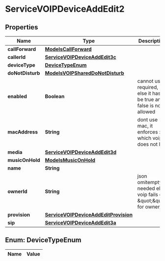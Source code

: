 

# ServiceVOIPDeviceAddEdit2

## Properties

Name | Type | Description | Notes
------------ | ------------- | ------------- | -------------
**callForward** | [**ModelsCallForward**](ModelsCallForward.md) |  |  [optional]
**callerId** | [**ServiceVOIPDeviceAddEdit3c**](ServiceVOIPDeviceAddEdit3c.md) |  |  [optional]
**deviceType** | [**DeviceTypeEnum**](#DeviceTypeEnum) |  |  [optional]
**doNotDisturb** | [**ModelsVOIPSharedDoNotDisturb**](ModelsVOIPSharedDoNotDisturb.md) |  |  [optional]
**enabled** | **Boolean** | cannot use required, else it has to be true and false is not allowed |  [optional]
**macAddress** | **String** | dont use mac, it enforces :, which voip does not like |  [optional]
**media** | [**ServiceVOIPDeviceAddEdit3d**](ServiceVOIPDeviceAddEdit3d.md) |  |  [optional]
**musicOnHold** | [**ModelsMusicOnHold**](ModelsMusicOnHold.md) |  |  [optional]
**name** | **String** |  | 
**ownerId** | **String** | json omitempty is needed else voip fails on \&quot;\&quot; for owner_id |  [optional]
**provision** | [**ServiceVOIPDeviceAddEditProvision**](ServiceVOIPDeviceAddEditProvision.md) |  |  [optional]
**sip** | [**ServiceVOIPDeviceAddEdit3a**](ServiceVOIPDeviceAddEdit3a.md) |  | 


## Enum: DeviceTypeEnum

Name | Value
---- | -----




